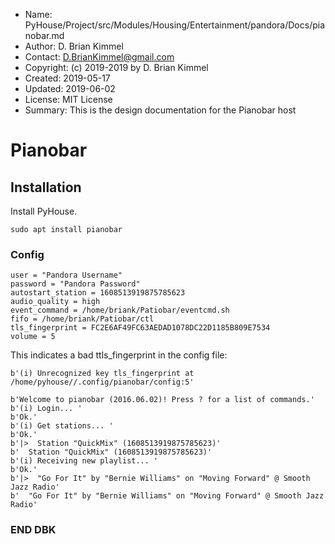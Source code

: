 * Name:      PyHouse/Project/src/Modules/Housing/Entertainment/pandora/Docs/pianobar.md
* Author:    D. Brian Kimmel
* Contact:   D.BrianKimmel@gmail.com
* Copyright: (c) 2019-2019 by D. Brian Kimmel
* Created:   2019-05-17
* Updated:   2019-06-02
* License:   MIT License
* Summary:   This is the design documentation for the Pianobar host


# Pianobar

## Installation

Install PyHouse.

```
sudo apt install pianobar
```

### Config

```
user = "Pandora Username"
password = "Pandora Password"
autostart_station = 1608513919875785623
audio_quality = high
event_command = /home/briank/Patiobar/eventcmd.sh
fifo = /home/briank/Patiobar/ctl
tls_fingerprint = FC2E6AF49FC63AEDAD1078DC22D1185B809E7534
volume = 5
```

This indicates a bad ttls_fingerprint in the config file:

```
b'(i) Unrecognized key tls_fingerprint at /home/pyhouse//.config/pianobar/config:5'
```

```
b'Welcome to pianobar (2016.06.02)! Press ? for a list of commands.'
b'(i) Login... '
b'Ok.'
b'(i) Get stations... '
b'Ok.'
b'|>  Station "QuickMix" (1608513919875785623)'
b'  Station "QuickMix" (1608513919875785623)'
b'(i) Receiving new playlist... '
b'Ok.'
b'|>  "Go For It" by "Bernie Williams" on "Moving Forward" @ Smooth Jazz Radio'
b'  "Go For It" by "Bernie Williams" on "Moving Forward" @ Smooth Jazz Radio'
```

### END DBK
